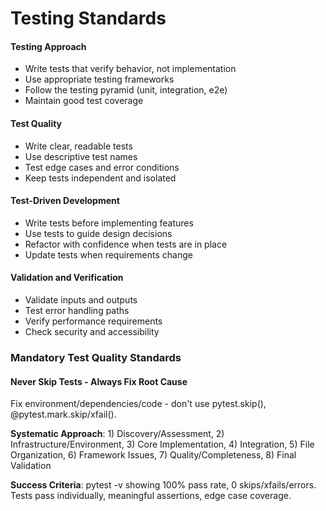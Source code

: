 
# Testing Standards

#### Testing Approach

- Write tests that verify behavior, not implementation
- Use appropriate testing frameworks
- Follow the testing pyramid (unit, integration, e2e)
- Maintain good test coverage

#### Test Quality

- Write clear, readable tests
- Use descriptive test names
- Test edge cases and error conditions
- Keep tests independent and isolated

#### Test-Driven Development

- Write tests before implementing features
- Use tests to guide design decisions
- Refactor with confidence when tests are in place
- Update tests when requirements change

#### Validation and Verification

- Validate inputs and outputs
- Test error handling paths
- Verify performance requirements
- Check security and accessibility

### Mandatory Test Quality Standards

#### Never Skip Tests - Always Fix Root Cause

Fix environment/dependencies/code - don't use pytest.skip(), @pytest.mark.skip/xfail().

**Systematic Approach**: 1) Discovery/Assessment, 2) Infrastructure/Environment, 3) Core Implementation, 4) Integration, 5) File Organization, 6) Framework Issues, 7) Quality/Completeness, 8) Final Validation

**Success Criteria**: pytest -v showing 100% pass rate, 0 skips/xfails/errors. Tests pass individually, meaningful assertions, edge case coverage.
